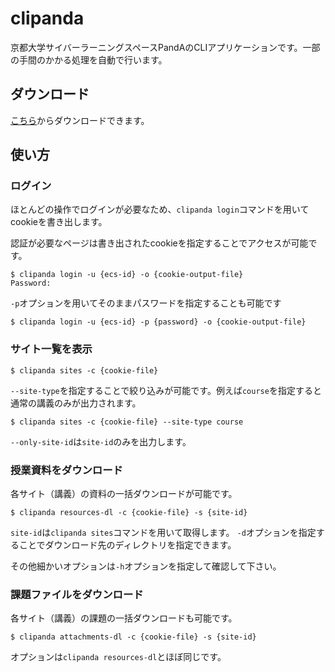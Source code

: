 # clipanda

京都大学サイバーラーニングスペースPandAのCLIアプリケーションです。一部の手間のかかる処理を自動で行います。

## ダウンロード
[こちら]()からダウンロードできます。


## 使い方

### ログイン
ほとんどの操作でログインが必要なため、`clipanda login`コマンドを用いてcookieを書き出します。

認証が必要なページは書き出されたcookieを指定することでアクセスが可能です。

```
$ clipanda login -u {ecs-id} -o {cookie-output-file}
Password:
```
`-p`オプションを用いてそのままパスワードを指定することも可能です
```
$ clipanda login -u {ecs-id} -p {password} -o {cookie-output-file}
```

### サイト一覧を表示
```
$ clipanda sites -c {cookie-file}
```
`--site-type`を指定することで絞り込みが可能です。例えば`course`を指定すると通常の講義のみが出力されます。
```
$ clipanda sites -c {cookie-file} --site-type course
```
`--only-site-id`は`site-id`のみを出力します。

### 授業資料をダウンロード
各サイト（講義）の資料の一括ダウンロードが可能です。
```
$ clipanda resources-dl -c {cookie-file} -s {site-id}
```
`site-id`は`clipanda sites`コマンドを用いて取得します。
`-d`オプションを指定することでダウンロード先のディレクトリを指定できます。

その他細かいオプションは`-h`オプションを指定して確認して下さい。

### 課題ファイルをダウンロード
各サイト（講義）の課題の一括ダウンロードも可能です。
```
$ clipanda attachments-dl -c {cookie-file} -s {site-id}
```
オプションは`clipanda resources-dl`とほぼ同じです。
